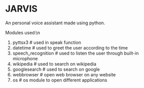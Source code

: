 # JARVIS
An personal voice assistant made using python.

Modules used:\n
1. pyttsx3                          # used in speak function
2. datetime                         # used to greet the user according to the time
3. speech_recognition               # used to listen the user through built-in microphone
4. wikipedia                        # used to search on wikipedia
5. googlesearch                     # used to search on google
6. webbrowser                       # open web browser on any website
7. os                               # os module to open different applications
